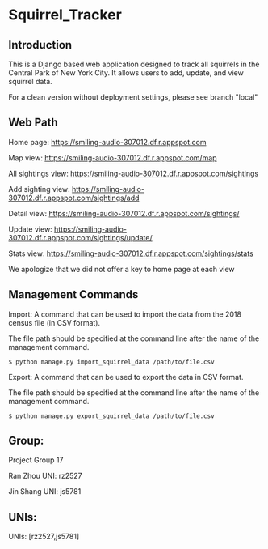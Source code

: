 # Squirrel_Tracker

## Introduction

This is a Django based web application designed to track all squirrels in the Central Park of New York City.
It allows users to add, update, and view squirrel data.

For a clean version without deployment settings, please see branch "local"

## Web Path
Home page: https://smiling-audio-307012.df.r.appspot.com

Map view: https://smiling-audio-307012.df.r.appspot.com/map

All sightings view: https://smiling-audio-307012.df.r.appspot.com/sightings

Add sighting view: https://smiling-audio-307012.df.r.appspot.com/sightings/add

Detail view: https://smiling-audio-307012.df.r.appspot.com/sightings/<unique-squirrel-id>
    
Update view: https://smiling-audio-307012.df.r.appspot.com/sightings/update/<unique-squirrel-id>
    
Stats view: https://smiling-audio-307012.df.r.appspot.com/sightings/stats

We apologize that we did not offer a key to home page at each view


## Management Commands

Import: A command that can be used to import the data from the 2018 census file (in CSV format). 

The file path should be specified at the command line after the name of the management command. 

    $ python manage.py import_squirrel_data /path/to/file.csv

Export: A command that can be used to export the data in CSV format. 

The file path should be specified at the command line after the name of the management command. 

    $ python manage.py export_squirrel_data /path/to/file.csv

## Group:

 Project Group 17
 
 Ran Zhou UNI: rz2527
 
 Jin Shang UNI: js5781
## UNIs:
 
 UNIs: [rz2527,js5781]
